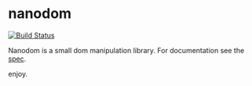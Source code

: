 # nanodom

[![Build Status](https://secure.travis-ci.org/asbjorn/nanodom.png?branch=master)](http://travis-ci.org/asbjorn/nanodom)

Nanodom is a small dom manipulation library.
For documentation see the [spec](https://github.com/asbjornenge/nanodom/blob/master/assets/test/spec.js).

enjoy.
